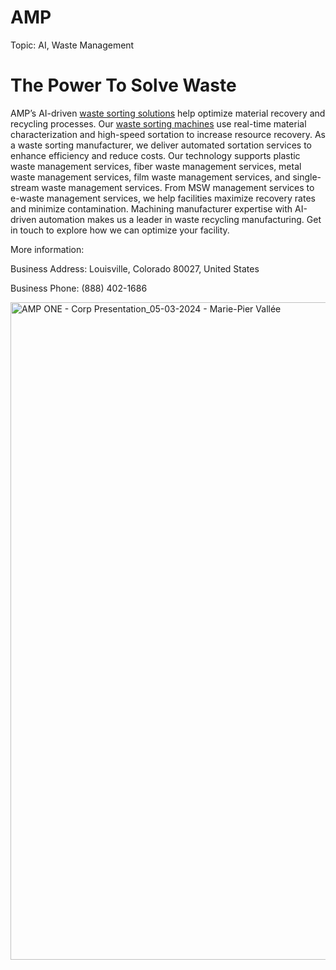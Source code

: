 # AMP

Topic: AI, Waste Management

# The Power To Solve Waste

AMP’s AI-driven <a href="https://ampsortation.com/">waste sorting solutions</a> help optimize material recovery and recycling processes. Our <a href="https://ampsortation.com/products/amp-one">waste sorting machines</a> use real-time material characterization and high-speed sortation to increase resource recovery. As a waste sorting manufacturer, we deliver automated sortation services to enhance efficiency and reduce costs. Our technology supports plastic waste management services, fiber waste management services, metal waste management services, film waste management services, and single-stream waste management services. From MSW management services to e-waste management services, we help facilities maximize recovery rates and minimize contamination. Machining manufacturer expertise with AI-driven automation makes us a leader in waste recycling manufacturing. Get in touch to explore how we can optimize your facility.

More information:

Business Address: Louisville, Colorado 80027, United States

Business Phone: (888) 402-1686

<img width="1100" height="1052" alt="AMP ONE - Corp Presentation_05-03-2024 - Marie-Pier Vallée" src="https://github.com/user-attachments/assets/2502469e-8b15-4a79-a160-cc81faaf3eb7" />
